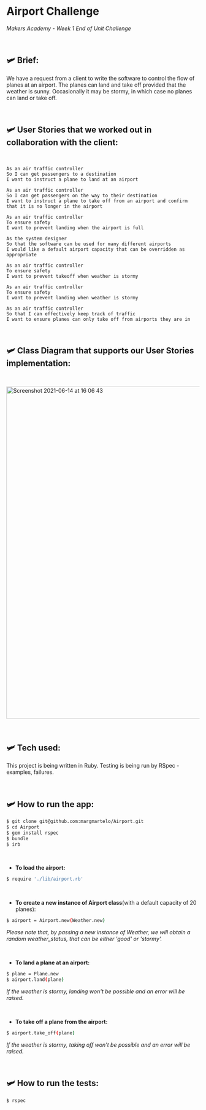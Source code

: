 # Airport Challenge #
*Makers Academy - Week 1 End of Unit Challenge*

<p>&nbsp;</p>

## 🛩️ **Brief:**

We have a request from a client to write the software to control the flow of planes at an airport. The planes can land and take off provided that the weather is sunny. Occasionally it may be stormy, in which case no planes can land or take off.  

<p>&nbsp;</p>

## 🛩️ **User Stories** that we worked out in collaboration with the client:
<p>&nbsp;</p>

```
As an air traffic controller 
So I can get passengers to a destination 
I want to instruct a plane to land at an airport
```
```
As an air traffic controller 
So I can get passengers on the way to their destination 
I want to instruct a plane to take off from an airport and confirm that it is no longer in the airport
```
```
As an air traffic controller 
To ensure safety 
I want to prevent landing when the airport is full 
```
```
As the system designer
So that the software can be used for many different airports
I would like a default airport capacity that can be overridden as appropriate
```
```
As an air traffic controller 
To ensure safety 
I want to prevent takeoff when weather is stormy 
```
```
As an air traffic controller 
To ensure safety 
I want to prevent landing when weather is stormy 
```
```
As an air traffic controller
So that I can effectively keep track of traffic 
I want to ensure planes can only take off from airports they are in
```

<p>&nbsp;</p>

## 🛩️ **Class Diagram that supports our User Stories implementation:** 
<p>&nbsp;</p>

<img width="865" alt="Screenshot 2021-06-14 at 16 06 43" src="https://user-images.githubusercontent.com/65411964/121914883-96f6a880-cd2a-11eb-8112-4ceb7a0db1b0.png">

<p>&nbsp;</p>

## 🛩️ **Tech used:**
This project is being written in Ruby. Testing is being run by RSpec - examples, failures.

<p>&nbsp;</p>

## 🛩️ **How to run the app:**
```bash
$ git clone git@github.com:margmartelo/Airport.git
$ cd Airport
$ gem install rspec
$ bundle 
$ irb
```

<p>&nbsp;</p>

* **To load the airport:**
```bash
$ require './lib/airport.rb'
```

<p>&nbsp;</p>

* **To create a new instance of Airport class**(with a default capacity of 20 planes):
```bash
$ airport = Airport.new(Weather.new)
```
*Please note that, by passing a new instance of Weather, we will obtain a random weather_status, that can be either 'good' or 'stormy'.*

<p>&nbsp;</p>

* **To land a plane at an airport:**
```bash
$ plane = Plane.new
$ airport.land(plane)
```
*If the weather is stormy, landing won't be possible and an error will be raised.*

<p>&nbsp;</p>

* **To take off a plane from the airport:**
```bash
$ airport.take_off(plane)
```

*If the weather is stormy, taking off won't be possible and an error will be raised.*

<p>&nbsp;</p>

## 🛩️ **How to run the tests:**
```bash
$ rspec
```
<p>&nbsp;</p>
